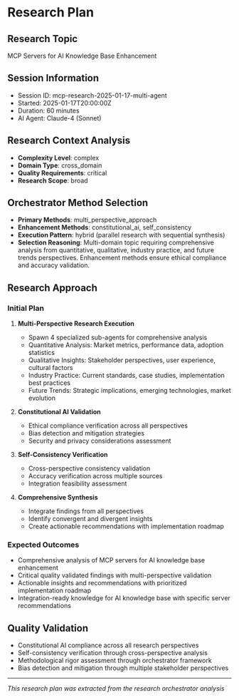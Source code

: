 # Research Plan

## Research Topic
MCP Servers for AI Knowledge Base Enhancement

## Session Information
- Session ID: mcp-research-2025-01-17-multi-agent
- Started: 2025-01-17T20:00:00Z
- Duration: 60 minutes
- AI Agent: Claude-4 (Sonnet)

## Research Context Analysis
- **Complexity Level**: complex
- **Domain Type**: cross_domain
- **Quality Requirements**: critical
- **Research Scope**: broad

## Orchestrator Method Selection
- **Primary Methods**: multi_perspective_approach
- **Enhancement Methods**: constitutional_ai, self_consistency
- **Execution Pattern**: hybrid (parallel research with sequential synthesis)
- **Selection Reasoning**: Multi-domain topic requiring comprehensive analysis from quantitative, qualitative, industry practice, and future trends perspectives. Enhancement methods ensure ethical compliance and accuracy validation.

## Research Approach

### Initial Plan
1. **Multi-Perspective Research Execution**
   - Spawn 4 specialized sub-agents for comprehensive analysis
   - Quantitative Analysis: Market metrics, performance data, adoption statistics
   - Qualitative Insights: Stakeholder perspectives, user experience, cultural factors
   - Industry Practice: Current standards, case studies, implementation best practices
   - Future Trends: Strategic implications, emerging technologies, market evolution

2. **Constitutional AI Validation**
   - Ethical compliance verification across all perspectives
   - Bias detection and mitigation strategies
   - Security and privacy considerations assessment

3. **Self-Consistency Verification**
   - Cross-perspective consistency validation
   - Accuracy verification across multiple sources
   - Integration feasibility assessment

4. **Comprehensive Synthesis**
   - Integrate findings from all perspectives
   - Identify convergent and divergent insights
   - Create actionable recommendations with implementation roadmap

### Expected Outcomes
- Comprehensive analysis of MCP servers for AI knowledge base enhancement
- Critical quality validated findings with multi-perspective validation
- Actionable insights and recommendations with prioritized implementation roadmap
- Integration-ready knowledge for AI knowledge base with specific server recommendations

## Quality Validation
- Constitutional AI compliance across all research perspectives
- Self-consistency verification through cross-perspective analysis
- Methodological rigor assessment through orchestrator framework
- Bias detection and mitigation through multiple stakeholder perspectives

---
*This research plan was extracted from the research orchestrator analysis*